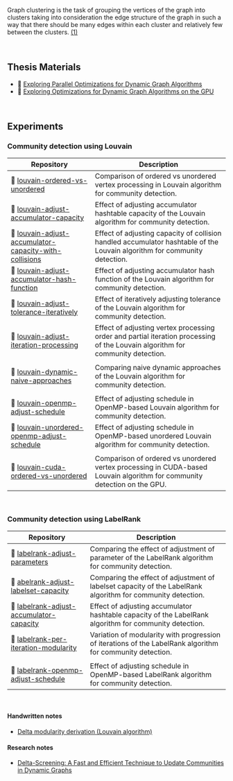 Graph clustering is the task of grouping the vertices of the graph into clusters
taking into consideration the edge structure of the graph in such a way that
there should be many edges within each cluster and relatively few between the
clusters. [(1)]

[(1)]: https://www.sciencedirect.com/science/article/abs/pii/S1574013707000020

<br>


## Thesis Materials

- 📓 [Exploring Parallel Optimizations for Dynamic Graph Algorithms](https://gist.github.com/wolfram77/191a04139b47d5a3823d89aa9657b9bc)
- 📓 [Exploring Optimizations for Dynamic Graph Algorithms on the GPU](https://gist.github.com/wolfram77/2fb4a81b20bb91644e066a9946706baa)

<br>


## Experiments

### Community detection using Louvain

| Repository | Description |
|  ----  |  ----  |
| 🧪 [louvain-ordered-vs-unordered](https://github.com/puzzlef/louvain-ordered-vs-unordered) | Comparison of ordered vs unordered vertex processing in Louvain algorithm for community detection. |
| 🧫 [louvain-adjust-accumulator-capacity](https://github.com/puzzlef/louvain-adjust-accumulator-capacity) | Effect of adjusting accumulator hashtable capacity of the Louvain algorithm for community detection. |
| 🧫 [louvain-adjust-accumulator-capacity-with-collisions](https://github.com/puzzlef/louvain-adjust-accumulator-capacity-with-collisions) | Effect of adjusting capacity of collision handled accumulator hashtable of the Louvain algorithm for community detection. |
| 🧫 [louvain-adjust-accumulator-hash-function](https://github.com/puzzlef/louvain-adjust-accumulator-hash-function) | Effect of adjusting accumulator hash function of the Louvain algorithm for community detection. |
| 🧫 [louvain-adjust-tolerance-iteratively](https://github.com/puzzlef/louvain-adjust-tolerance-iteratively) | Effect of iteratively adjusting tolerance of the Louvain algorithm for community detection. |
| 🧫 [louvain-adjust-iteration-processing](https://github.com/puzzlef/louvain-adjust-iteration-processing) | Effect of adjusting vertex processing order and partial iteration processing of the Louvain algorithm for community detection. |
|  |  |
| 🧫 [louvain-dynamic-naive-approaches](https://github.com/puzzlef/louvain-dynamic-naive-approaches) | Comparing naive dynamic approaches of the Louvain algorithm for community detection. |
|  |  |
| 🧫 [louvain-openmp-adjust-schedule](https://github.com/puzzlef/louvain-openmp-adjust-schedule) | Effect of adjusting schedule in OpenMP-based Louvain algorithm for community detection. |
| 🧪 [louvain-unordered-openmp-adjust-schedule](https://github.com/puzzlef/louvain-unordered-openmp-adjust-schedule) | Effect of adjusting schedule in OpenMP-based unordered Louvain algorithm for community detection. |
|  |  |
| 🧪 [louvain-cuda-ordered-vs-unordered](https://github.com/puzzlef/louvain-cuda-ordered-vs-unordered) | Comparison of ordered vs unordered vertex processing in CUDA-based Louvain algorithm for community detection on the GPU. |

<br>


### Community detection using LabelRank

| Repository | Description |
|  ----  |  ----  |
| 🧫 [labelrank-adjust-parameters](https://github.com/puzzlef/labelrank-adjust-parameters) | Comparing the effect of adjustment of parameter of the LabelRank algorithm for community detection. |
| 🧫 [abelrank-adjust-labelset-capacity](https://github.com/puzzlef/labelrank-adjust-labelset-capacity) | Comparing the effect of adjustment of labelset capacity of the LabelRank algorithm for community detection. |
| 🧫 [labelrank-adjust-accumulator-capacity](https://github.com/puzzlef/labelrank-adjust-accumulator-capacity) | Effect of adjusting accumulator hashtable capacity of the LabelRank algorithm for community detection. |
| 🧫 [labelrank-per-iteration-modularity](https://github.com/puzzlef/labelrank-per-iteration-modularity) | Variation of modularity with progression of iterations of the LabelRank algorithm for community detection. |
|  |  |
| 🧫 [labelrank-openmp-adjust-schedule](https://github.com/puzzlef/labelrank-openmp-adjust-schedule) | Effect of adjusting schedule in OpenMP-based LabelRank algorithm for community detection. |

<br>


#### Handwritten notes

- [Delta modularity derivation (Louvain algorithm)](https://gist.github.com/wolfram77/a3c95cd94a38a100f9b075594a823928)


#### Research notes

- [Delta-Screening: A Fast and Efficient Technique to Update Communities in Dynamic Graphs](https://gist.github.com/wolfram77/c51f3580d7a76fa5c0a78491569df5ce)
